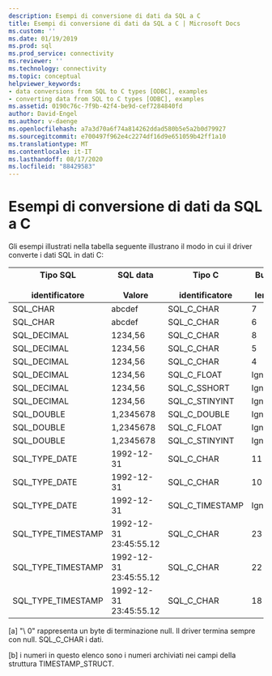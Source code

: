 ```yaml
---
description: Esempi di conversione di dati da SQL a C
title: Esempi di conversione di dati da SQL a C | Microsoft Docs
ms.custom: ''
ms.date: 01/19/2019
ms.prod: sql
ms.prod_service: connectivity
ms.reviewer: ''
ms.technology: connectivity
ms.topic: conceptual
helpviewer_keywords:
- data conversions from SQL to C types [ODBC], examples
- converting data from SQL to C types [ODBC], examples
ms.assetid: 0190c76c-7f9b-42f4-be9d-cef7284840fd
author: David-Engel
ms.author: v-daenge
ms.openlocfilehash: a7a3d70a6f74a814262ddad580b5e5a2b0d79927
ms.sourcegitcommit: e700497f962e4c2274df16d9e651059b42ff1a10
ms.translationtype: MT
ms.contentlocale: it-IT
ms.lasthandoff: 08/17/2020
ms.locfileid: "88429583"
---
```

# <a name="sql-to-c-data-conversion-examples"></a>Esempi di conversione di dati da SQL a C

Gli esempi illustrati nella tabella seguente illustrano il modo in cui il driver converte i dati SQL in dati C:  
  
|Tipo SQL<br /><br /> identificatore|SQL data<br /><br /> Valore|Tipo C<br /><br /> identificatore|Buffer<br /><br /> length|**TargetValuePtr*|SQLSTATE|  
|-----------------------------|------------------------|---------------------------|-----------------------|------------------------|--------------|  
|SQL_CHAR|abcdef|SQL_C_CHAR|7|abcdef\0 [a]|n/d|  
|SQL_CHAR|abcdef|SQL_C_CHAR|6|abcde\0 [a]|01004|  
|SQL_DECIMAL|1234,56|SQL_C_CHAR|8|1234.56 \ 0 [a]|n/d|  
|SQL_DECIMAL|1234,56|SQL_C_CHAR|5|1234 \ 0 [a]|01004|  
|SQL_DECIMAL|1234,56|SQL_C_CHAR|4|----|22003|  
|SQL_DECIMAL|1234,56|SQL_C_FLOAT|Ignorato|1234,56|n/d|  
|SQL_DECIMAL|1234,56|SQL_C_SSHORT|Ignorato|1234|01S07|  
|SQL_DECIMAL|1234,56|SQL_C_STINYINT|Ignorato|----|22003|  
|SQL_DOUBLE|1,2345678|SQL_C_DOUBLE|Ignorato|1,2345678|n/d|  
|SQL_DOUBLE|1,2345678|SQL_C_FLOAT|Ignorato|1,234567|n/d|  
|SQL_DOUBLE|1,2345678|SQL_C_STINYINT|Ignorato|1|n/d|  
|SQL_TYPE_DATE|1992-12-31|SQL_C_CHAR|11|1992-12-31 \ 0 [a]|n/d|  
|SQL_TYPE_DATE|1992-12-31|SQL_C_CHAR|10|-----|22003|  
|SQL_TYPE_DATE|1992-12-31|SQL_C_TIMESTAMP|Ignorato|1992, 12, 31, 0, 0, 0, 0 [b]|n/d|  
|SQL_TYPE_TIMESTAMP|1992-12-31 23:45:55.12|SQL_C_CHAR|23|1992-12-31 23:45:55.12 \ 0 [a]|n/d|  
|SQL_TYPE_TIMESTAMP|1992-12-31 23:45:55.12|SQL_C_CHAR|22|1992-12-31 23:45:55.1 \ 0 [a]|01004|  
|SQL_TYPE_TIMESTAMP|1992-12-31 23:45:55.12|SQL_C_CHAR|18|----|22003|  
  
 [a] "\ 0" rappresenta un byte di terminazione null. Il driver termina sempre con null. SQL_C_CHAR i dati.  
  
 [b] i numeri in questo elenco sono i numeri archiviati nei campi della struttura TIMESTAMP_STRUCT.
